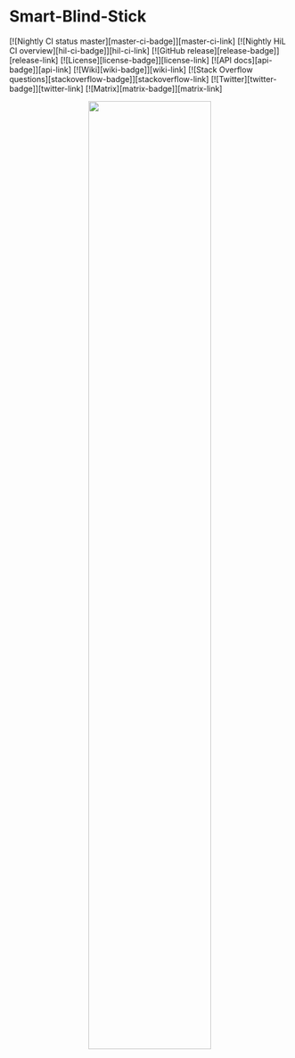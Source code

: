 # Smart-Blind-Stick


[![Nightly CI status master][master-ci-badge]][master-ci-link]
[![Nightly HiL CI overview][hil-ci-badge]][hil-ci-link]
[![GitHub release][release-badge]][release-link]
[![License][license-badge]][license-link]
[![API docs][api-badge]][api-link]
[![Wiki][wiki-badge]][wiki-link]
[![Stack Overflow questions][stackoverflow-badge]][stackoverflow-link]
[![Twitter][twitter-badge]][twitter-link]
[![Matrix][matrix-badge]][matrix-link]

<p align="center"><img src="doc/doxygen/src/riot-logo.svg" width="66%"><!--
                         
                                            777        7777       7777777777
                                            777      77777777    77777777777
                                            777     7777  7777       777
                                            777     777    777       777
                                            777     777    777       777
                                            777     777    777       777
                                            777     777    777       777
                                            777     777    777       777
                                            777     777    777       777
                                            777     777    777       777
                                            777     777    777       777
                                            777     7777777777       777
                                            777      77777777        777
                        
                                                              --></p>

The friendly Operating System for IoT!






















God gifted sense of vision to the human being is an important aspect of our life. But there are some unfortunate people who lack the ability of visualizing things. The visually impaired have to face many challenges in their daily life. The problem gets worse when they travel to an unfamiliar location. Only few of the systems available for visually impaired people can provide through beep output. None of these systems work perfectly for both indoor and outdoor applications.

In this, we propose a device for the visually impaired which is focused on providing beep output for obstacle prevention. The proposed device is used for guiding individuals who are partially sighted or blind. This device is used to help blind people to travel with the same ease and confidence as sighted people. The device has proximity sensor. The whole device is designed to be small and is used in conjunction with the stick. This device is being very helpful for those visually impaired people , which are supposed to face many day to day problems based on there regularity towards there life. 

The problem gets worse when there is an obstacle in front of them. Blind stick is an innovative stick designed for visually disabled people for improved survival. The paper presents a theoretical system concept to provide a smart ultrasonic aid for blind people. The system is intended to provide overall measures – Artificial vision and detection. The aim of the overall system is to provide a low cost and efficient aid for a visually impaired person who gets a sense of artificial vision by providing information about the environmental scenario of static and dynamic objects around them.

